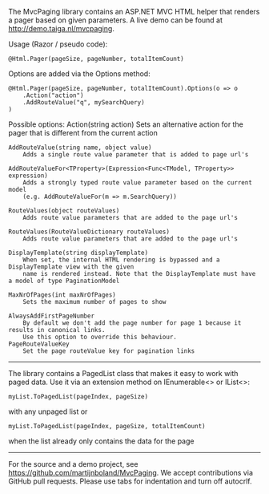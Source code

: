 The MvcPaging library contains an ASP.NET MVC HTML helper that renders a pager based on given parameters.
A live demo can be found at http://demo.taiga.nl/mvcpaging.

Usage (Razor / pseudo code): 
    
    @Html.Pager(pageSize, pageNumber, totalItemCount)

Options are added via the Options method:

	@Html.Pager(pageSize, pageNumber, totalItemCount).Options(o => o
		.Action("action")
		.AddRouteValue("q", mySearchQuery)
	)

Possible options:
	Action(string action)
		Sets an alternative action for the pager that is different from the current action

	AddRouteValue(string name, object value)
		Adds a single route value parameter that is added to page url's

	AddRouteValueFor<TProperty>(Expression<Func<TModel, TProperty>> expression)
		Adds a strongly typed route value parameter based on the current model
		(e.g. AddRouteValueFor(m => m.SearchQuery))

	RouteValues(object routeValues)
		Adds route value parameters that are added to the page url's

	RouteValues(RouteValueDictionary routeValues)
		Adds route value parameters that are added to the page url's

	DisplayTemplate(string displayTemplate)
		When set, the internal HTML rendering is bypassed and a DisplayTemplate view with the given
        name is rendered instead. Note that the DisplayTemplate must have a model of type PaginationModel

	MaxNrOfPages(int maxNrOfPages)
		Sets the maximum number of pages to show	
	
	AlwaysAddFirstPageNumber
		By default we don't add the page number for page 1 because it results in canonical links. 
		Use this option to override this behaviour.	
	PageRouteValueKey
		Set the page routeValue key for pagination links

--------------------------------------------------------------------------------------------------------

The library contains a PagedList class that makes it easy to work with paged data. Use it via an 
extension method on IEnumerable<> or IList<>:

    myList.ToPagedList(pageIndex, pageSize)

with any unpaged list or 

    myList.ToPagedList(pageIndex, pageSize, totalItemCount)

when the list already only contains the data for the page

--------------------------------------------------------------------------------------------------------

For the source and a demo project, see https://github.com/martijnboland/MvcPaging. 
We accept contributions via GitHub pull requests. Please use tabs for indentation and turn off autocrlf.
